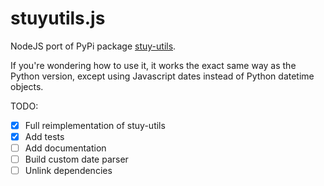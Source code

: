 # stuyutils.js

NodeJS port of PyPi package [stuy-utils](https://github.com/thunder-red-star/stuy-utils). 

If you're wondering how to use it, it works the exact same way as the Python version, except using Javascript dates instead of Python datetime objects.

TODO:
- [x] Full reimplementation of stuy-utils
- [x] Add tests
- [ ] Add documentation
- [ ] Build custom date parser
- [ ] Unlink dependencies